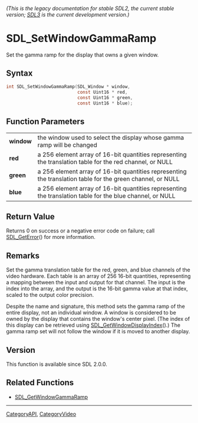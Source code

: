 ###### (This is the legacy documentation for stable SDL2, the current stable version; [SDL3](https://wiki.libsdl.org/SDL3/) is the current development version.)
# SDL_SetWindowGammaRamp

Set the gamma ramp for the display that owns a given window.

## Syntax

```c
int SDL_SetWindowGammaRamp(SDL_Window * window,
                           const Uint16 * red,
                           const Uint16 * green,
                           const Uint16 * blue);

```

## Function Parameters

|                |                                                                                                            |
| -------------- | ---------------------------------------------------------------------------------------------------------- |
| **window**     | the window used to select the display whose gamma ramp will be changed                                     |
| **red**        | a 256 element array of 16-bit quantities representing the translation table for the red channel, or NULL   |
| **green**      | a 256 element array of 16-bit quantities representing the translation table for the green channel, or NULL |
| **blue**       | a 256 element array of 16-bit quantities representing the translation table for the blue channel, or NULL  |

## Return Value

Returns 0 on success or a negative error code on failure; call
[SDL_GetError](SDL_GetError)() for more information.

## Remarks

Set the gamma translation table for the red, green, and blue channels of
the video hardware. Each table is an array of 256 16-bit quantities,
representing a mapping between the input and output for that channel. The
input is the index into the array, and the output is the 16-bit gamma value
at that index, scaled to the output color precision.

Despite the name and signature, this method sets the gamma ramp of the
entire display, not an individual window. A window is considered to be
owned by the display that contains the window's center pixel. (The index of
this display can be retrieved using
[SDL_GetWindowDisplayIndex](SDL_GetWindowDisplayIndex)().) The gamma ramp
set will not follow the window if it is moved to another display.

## Version

This function is available since SDL 2.0.0.

## Related Functions

* [SDL_GetWindowGammaRamp](SDL_GetWindowGammaRamp)

----
[CategoryAPI](CategoryAPI), [CategoryVideo](CategoryVideo)


